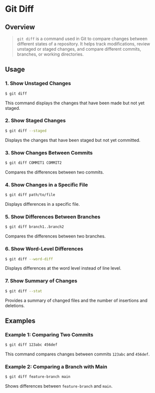 # Git Diff

## Overview

> `git diff` is a command used in Git to compare changes between different states of a repository. It helps track modifications, review unstaged or staged changes, and compare different commits, branches, or working directories.



## Usage

### 1. Show Unstaged Changes
```sh
$ git diff
```
This command displays the changes that have been made but not yet staged.

### 2. Show Staged Changes
```sh
$ git diff --staged
```
Displays the changes that have been staged but not yet committed.

### 3. Show Changes Between Commits
```sh
$ git diff COMMIT1 COMMIT2
```
Compares the differences between two commits.

### 4. Show Changes in a Specific File
```sh
$ git diff path/to/file
```
Displays differences in a specific file.

### 5. Show Differences Between Branches
```sh
$ git diff branch1..branch2
```
Compares the differences between two branches.

### 6. Show Word-Level Differences
```sh
$ git diff --word-diff
```
Displays differences at the word level instead of line level.

### 7. Show Summary of Changes
```sh
$ git diff --stat
```
Provides a summary of changed files and the number of insertions and deletions.

## Examples

### Example 1: Comparing Two Commits
```sh
$ git diff 123abc 456def
```
This command compares changes between commits `123abc` and `456def`.

### Example 2: Comparing a Branch with Main
```sh
$ git diff feature-branch main
```
Shows differences between `feature-branch` and `main`.
